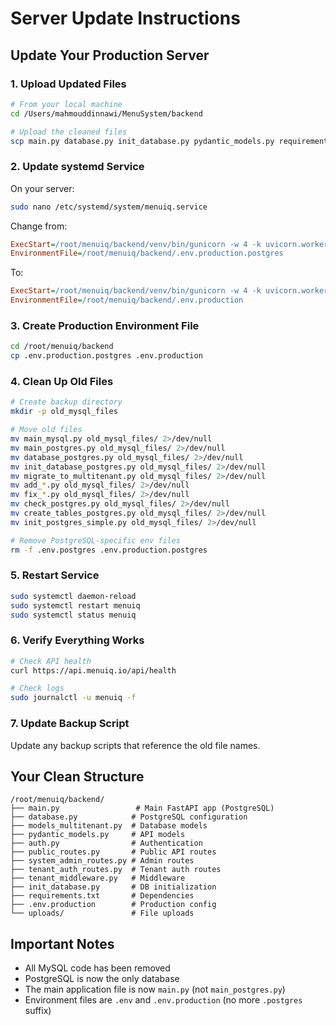 # Server Update Instructions

## Update Your Production Server

### 1. Upload Updated Files

```bash
# From your local machine
cd /Users/mahmouddinnawi/MenuSystem/backend

# Upload the cleaned files
scp main.py database.py init_database.py pydantic_models.py requirements.txt README.md root@YOUR_SERVER_IP:/root/menuiq/backend/
```

### 2. Update systemd Service

On your server:

```bash
sudo nano /etc/systemd/system/menuiq.service
```

Change from:
```ini
ExecStart=/root/menuiq/backend/venv/bin/gunicorn -w 4 -k uvicorn.workers.UvicornWorker main_postgres:app --bind 127.0.0.1:8000
EnvironmentFile=/root/menuiq/backend/.env.production.postgres
```

To:
```ini
ExecStart=/root/menuiq/backend/venv/bin/gunicorn -w 4 -k uvicorn.workers.UvicornWorker main:app --bind 127.0.0.1:8000
EnvironmentFile=/root/menuiq/backend/.env.production
```

### 3. Create Production Environment File

```bash
cd /root/menuiq/backend
cp .env.production.postgres .env.production
```

### 4. Clean Up Old Files

```bash
# Create backup directory
mkdir -p old_mysql_files

# Move old files
mv main_mysql.py old_mysql_files/ 2>/dev/null
mv main_postgres.py old_mysql_files/ 2>/dev/null
mv database_postgres.py old_mysql_files/ 2>/dev/null
mv init_database_postgres.py old_mysql_files/ 2>/dev/null
mv migrate_to_multitenant.py old_mysql_files/ 2>/dev/null
mv add_*.py old_mysql_files/ 2>/dev/null
mv fix_*.py old_mysql_files/ 2>/dev/null
mv check_postgres.py old_mysql_files/ 2>/dev/null
mv create_tables_postgres.py old_mysql_files/ 2>/dev/null
mv init_postgres_simple.py old_mysql_files/ 2>/dev/null

# Remove PostgreSQL-specific env files
rm -f .env.postgres .env.production.postgres
```

### 5. Restart Service

```bash
sudo systemctl daemon-reload
sudo systemctl restart menuiq
sudo systemctl status menuiq
```

### 6. Verify Everything Works

```bash
# Check API health
curl https://api.menuiq.io/api/health

# Check logs
sudo journalctl -u menuiq -f
```

### 7. Update Backup Script

Update any backup scripts that reference the old file names.

## Your Clean Structure

```
/root/menuiq/backend/
├── main.py                 # Main FastAPI app (PostgreSQL)
├── database.py            # PostgreSQL configuration
├── models_multitenant.py  # Database models
├── pydantic_models.py     # API models
├── auth.py                # Authentication
├── public_routes.py       # Public API routes
├── system_admin_routes.py # Admin routes
├── tenant_auth_routes.py  # Tenant auth routes
├── tenant_middleware.py   # Middleware
├── init_database.py       # DB initialization
├── requirements.txt       # Dependencies
├── .env.production        # Production config
└── uploads/               # File uploads
```

## Important Notes

- All MySQL code has been removed
- PostgreSQL is now the only database
- The main application file is now `main.py` (not `main_postgres.py`)
- Environment files are `.env` and `.env.production` (no more `.postgres` suffix)